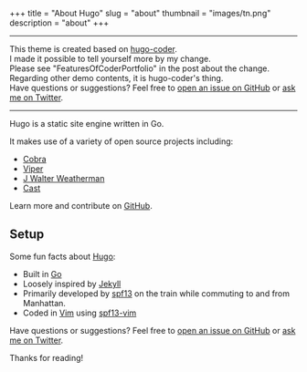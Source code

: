 +++
title = "About Hugo"
slug = "about"
thumbnail = "images/tn.png"
description = "about"
+++

---

This theme is created based on [hugo-coder](https://github.com/luizdepra/hugo-coder).  
I made it possible to tell yourself more by my change.  
Please see "FeaturesOfCoderPortfolio" in the post about the change.
Regarding other demo contents, it is hugo-coder's thing.  
Have questions or suggestions? Feel free to [open an issue on GitHub](https://github.com/naro143/hugo-coder-portfolio/issues/new) or [ask me on Twitter](https://twitter.com/naro143).

---

Hugo is a static site engine written in Go.

It makes use of a variety of open source projects including:

-   [Cobra](https://github.com/spf13/cobra)
-   [Viper](https://github.com/spf13/viper)
-   [J Walter Weatherman](https://github.com/spf13/jWalterWeatherman)
-   [Cast](https://github.com/spf13/cast)

Learn more and contribute on [GitHub](https://github.com/spf13).

## Setup

Some fun facts about [Hugo](http://gohugo.io/):

-   Built in [Go](http://golang.org/)
-   Loosely inspired by [Jekyll](http://jekyllrb.com/)
-   Primarily developed by [spf13](http://spf13.com/) on the train while commuting to and from Manhattan.
-   Coded in [Vim](http://vim.org) using [spf13-vim](http://vim.spf13.com/)

Have questions or suggestions? Feel free to [open an issue on GitHub](https://github.com/spf13/hugo/issues/new) or [ask me on Twitter](https://twitter.com/spf13).

Thanks for reading!
